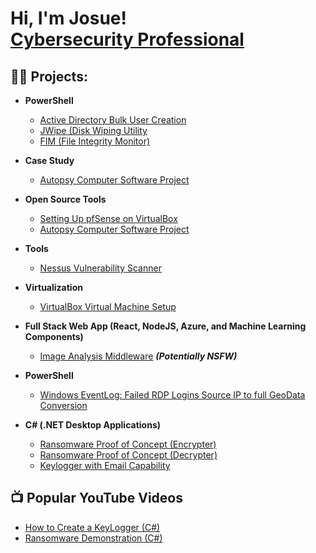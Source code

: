 <h1>Hi, I'm Josue! <br/><a href=>Cybersecurity Professional</a>

<h2>👨‍💻 Projects:</h2>

- <b>PowerShell</b>
  - [Active Directory Bulk User Creation](https://github.com/jmart375/Active-directory)
  - [JWipe (Disk Wiping Utility](https://github.com/jmart375/Jwipe.PoweShell)
  - [FIM (File Integrity Monitor)](https://github.com/jmart375/Powershell-Integrity-FIM)

- <b>Case Study</b>
  - [Autopsy Computer Software Project](https://github.com/jmart375/Case-Study)
    
- <b>Open Source Tools</b>
  - [Setting Up pfSense on VirtualBox](https://github.com/jmart375/pfSense)
  - [Autopsy Computer Software Project](https://github.com/jmart375/Autopsy)
 
- <b>Tools</b>
  - [Nessus Vulnerability Scanner](https://github.com/jmart375/Nessus)

- <b>Virtualization</b>
  - [VirtualBox Virtual Machine Setup](https://github.com/jmart375/VirtualBox-Virtual-Machine-Setup-Project)
 
- <b>Full Stack Web App (React, NodeJS, Azure, and Machine Learning Components)</b>
  - [Image Analysis Middleware](https://github.com/joshmadakor1/4chan-Image-Analysis-Middleware-C964) <b><i>(Potentially NSFW)</b></i>
- <b>PowerShell</b>
  - [Windows EventLog: Failed RDP Logins Source IP to full GeoData Conversion](https://github.com/joshmadakor1/Sentinel-Lab)
  
- <b>C# (.NET Desktop Applications)</b>
  - [Ransomware Proof of Concept (Encrypter)](https://github.com/joshmadakor1/EncrypterPOC)
  - [Ransomware Proof of Concept (Decrypter)](https://github.com/joshmadakor1/DecrypterPOC)
  - [Keylogger with Email Capability](https://github.com/joshmadakor1/Key-Logger-With-Email)


<h2>📺 Popular YouTube Videos</h2>

- [How to Create a KeyLogger (C#)](https://www.youtube.com/watch?v=N-L9hklSlNk)
- [Ransomware Demonstration (C#)](https://www.youtube.com/watch?v=OfvdQeh79s0)





<!--
**joshmadakor1/joshmadakor1** is a ✨ _special_ ✨ repository because its `README.md` (this file) appears on your GitHub profile.

Here are some ideas to get you started:

- 🔭 I’m currently working on ...
- 🌱 I’m currently learning ...
- 👯 I’m looking to collaborate on ...
- 🤔 I’m looking for help with ...
- 💬 Ask me about ...
- 📫 How to reach me: ...
- 😄 Pronouns: ...
- ⚡ Fun fact: ...
-->
